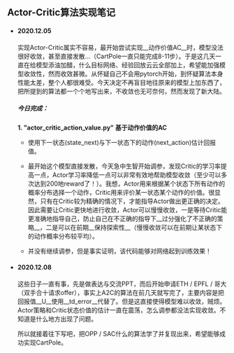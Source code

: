 ## Actor-Critic算法实现笔记

- #### 2020.12.05

  实现Actor-Critic属实不容易，最开始尝试实现__动作价值AC__时，模型没法很好收敛，甚至直接发散...（CartPole一直只能完成8-11步）。于是这几天一直在给模型添油加醋，什么目标网络、经验回放云云全部加上，希望能加强模型收敛性，然而收效甚微。从怀疑自己不会用pytorch开始，到怀疑算法本身性能太差，整个人都很难受。今天决定不再盲目地往原来的模型上加东西了，把所提到的算法都一个个地写出来，不收敛也无可奈何，然而发现了新大陆。

  ##### 今日完成：

  __1. "actor_critic_action_value.py" 基于动作价值的AC__

     - 使用下一状态(state_next)与下一状态下的动作(next_action)估计回报值。

   - 最开始这个模型直接发散，今天急中生智开始调参，发现Critic的学习率提高一点，Actor学习率降低一点可以非常有效地帮助模型收敛（至少可以多次达到200地reward了！）。我想，Actor用来根据某个状态下所有动作的概率分布选择一个动作，Critic用来评价某一状态某个动作的价值。很显然，只有在Critic较为精确的情况下，才能指导Actor做出更正确的决定。因此需要让Critic更快地进行收敛，Actor可以慢慢收敛，一是等待Critic能更准确地指导自己，防止自己在不正确的指导下__过分强化了不正确的策略__，二是可以在前期__保持探索性__（慢慢收敛可以在前期让某状态下的动作概率分布较平均）。

   - 并没有继续调参，但是事实证明，该代码能够对网络起到训练效果！

     

- #### 2020.12.08

  这些日子一直有事，先是做表达与交流PPT，而后开始申请ETH / EPFL / 哥大 （双手合十请求offer），事实上A2C的算法在前几天就写完了，主要内容是把回报值__U__使用__td_error__代替了。但是这直接使得模型难以收敛，贼烦。Actor策略和Critic状态价值的估计一直在震荡，怎么调参都没法实现收敛。不知道是什么地方出现了问题。

  所以就接着往下写吧，把OPP / SAC什么的算法学了并复现出来，希望能够成功实现CartPole。

  